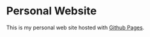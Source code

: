 # Personal Website

This is my personal web site hosted with [Github Pages](https://pages.github.com/).

